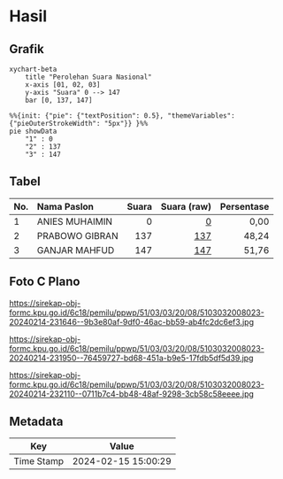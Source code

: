 # Hasil

## Grafik

```mermaid
xychart-beta
    title "Perolehan Suara Nasional"
    x-axis [01, 02, 03]
    y-axis "Suara" 0 --> 147
    bar [0, 137, 147]
```

```mermaid
%%{init: {"pie": {"textPosition": 0.5}, "themeVariables": {"pieOuterStrokeWidth": "5px"}} }%%
pie showData
    "1" : 0
    "2" : 137
    "3" : 147
```

## Tabel

| No. | Nama Paslon    | Suara | Suara (raw) | Persentase |
|:--- |:-------------- | -----:| -----------:| ----------:|
| 1   | ANIES MUHAIMIN | 0     | [0][p-1]    | 0,00       |
| 2   | PRABOWO GIBRAN | 137   | [137][p-2]  | 48,24      |
| 3   | GANJAR MAHFUD  | 147   | [147][p-3]  | 51,76      |


[p-1]: https://github.com/gigit-pemilu/pemilu-2024/blob/main/pilpres/hitung-suara/sub/51-bali/sub/03-badung/sub/03-abiansemal/sub/2008-abiansemal/sub/023-tps/sub/paslon-1.txt
[p-2]: https://github.com/gigit-pemilu/pemilu-2024/blob/main/pilpres/hitung-suara/sub/51-bali/sub/03-badung/sub/03-abiansemal/sub/2008-abiansemal/sub/023-tps/sub/paslon-2.txt
[p-3]: https://github.com/gigit-pemilu/pemilu-2024/blob/main/pilpres/hitung-suara/sub/51-bali/sub/03-badung/sub/03-abiansemal/sub/2008-abiansemal/sub/023-tps/sub/paslon-3.txt

## Foto C Plano

https://sirekap-obj-formc.kpu.go.id/6c18/pemilu/ppwp/51/03/03/20/08/5103032008023-20240214-231646--9b3e80af-9df0-46ac-bb59-ab4fc2dc6ef3.jpg

https://sirekap-obj-formc.kpu.go.id/6c18/pemilu/ppwp/51/03/03/20/08/5103032008023-20240214-231950--76459727-bd68-451a-b9e5-17fdb5df5d39.jpg

https://sirekap-obj-formc.kpu.go.id/6c18/pemilu/ppwp/51/03/03/20/08/5103032008023-20240214-232110--0711b7c4-bb48-48af-9298-3cb58c58eeee.jpg


## Metadata

| Key        | Value               |
| ---------- | ------------------- |
| Time Stamp | 2024-02-15 15:00:29 |



